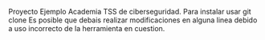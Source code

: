 Proyecto Ejemplo Academia TSS de ciberseguridad.
Para instalar usar git clone
Es posible que debais realizar modificaciones en alguna linea debido a uso incorrecto de la herramienta en cuestion.
